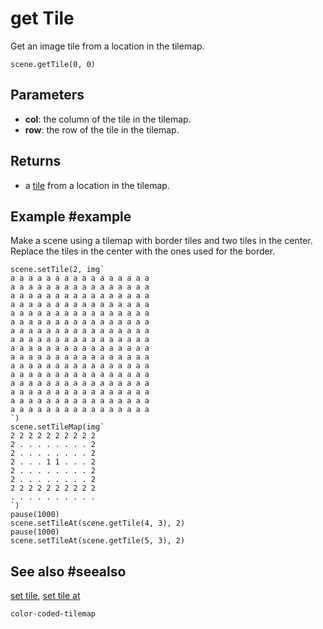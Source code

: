 # get Tile

Get an image tile from a location in the tilemap.

```sig
scene.getTile(0, 0)
```

## Parameters

* **col**: the column of the tile in the tilemap.
* **row**: the row of the tile in the tilemap.

## Returns

* a [tile](/types/tile) from a location in the tilemap.

## Example #example

Make a scene using a tilemap with border tiles and two tiles in the center. Replace the tiles in the center with the ones used for the border.

```blocks
scene.setTile(2, img`
a a a a a a a a a a a a a a a a 
a a a a a a a a a a a a a a a a 
a a a a a a a a a a a a a a a a 
a a a a a a a a a a a a a a a a 
a a a a a a a a a a a a a a a a 
a a a a a a a a a a a a a a a a 
a a a a a a a a a a a a a a a a 
a a a a a a a a a a a a a a a a 
a a a a a a a a a a a a a a a a 
a a a a a a a a a a a a a a a a 
a a a a a a a a a a a a a a a a 
a a a a a a a a a a a a a a a a 
a a a a a a a a a a a a a a a a 
a a a a a a a a a a a a a a a a 
a a a a a a a a a a a a a a a a 
a a a a a a a a a a a a a a a a 
`)
scene.setTileMap(img`
2 2 2 2 2 2 2 2 2 2 
2 . . . . . . . . 2 
2 . . . . . . . . 2 
2 . . . 1 1 . . . 2 
2 . . . . . . . . 2 
2 . . . . . . . . 2 
2 2 2 2 2 2 2 2 2 2 
. . . . . . . . . . 
`)
pause(1000)
scene.setTileAt(scene.getTile(4, 3), 2)
pause(1000)
scene.setTileAt(scene.getTile(5, 3), 2)
```

## See also #seealso

[set tile](/reference/scene/set-tile),
[set tile at](/reference/scene/set-tile-at)

```package
color-coded-tilemap
```